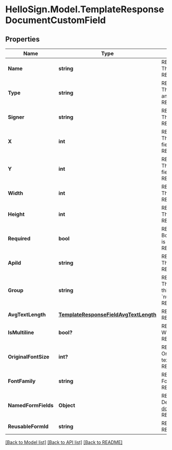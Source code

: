 # HelloSign.Model.TemplateResponseDocumentCustomField

## Properties

Name | Type | Description | Notes
------------ | ------------- | ------------- | -------------
**Name** | **string** | REPLACE_ME_WITH_DESCRIPTION_BEGIN The name of the Custom Field. REPLACE_ME_WITH_DESCRIPTION_END | [optional] 
**Type** | **string** | REPLACE_ME_WITH_DESCRIPTION_BEGIN The type of this Custom Field. Only &#x60;text&#x60; and &#x60;checkbox&#x60; are currently supported. REPLACE_ME_WITH_DESCRIPTION_END | [optional] 
**Signer** | **string** | REPLACE_ME_WITH_DESCRIPTION_BEGIN The signer of the Custom Field. REPLACE_ME_WITH_DESCRIPTION_END | [optional] 
**X** | **int** | REPLACE_ME_WITH_DESCRIPTION_BEGIN The horizontal offset in pixels for this form field. REPLACE_ME_WITH_DESCRIPTION_END | [optional] 
**Y** | **int** | REPLACE_ME_WITH_DESCRIPTION_BEGIN The vertical offset in pixels for this form field. REPLACE_ME_WITH_DESCRIPTION_END | [optional] 
**Width** | **int** | REPLACE_ME_WITH_DESCRIPTION_BEGIN The width in pixels of this form field. REPLACE_ME_WITH_DESCRIPTION_END | [optional] 
**Height** | **int** | REPLACE_ME_WITH_DESCRIPTION_BEGIN The height in pixels of this form field. REPLACE_ME_WITH_DESCRIPTION_END | [optional] 
**Required** | **bool** | REPLACE_ME_WITH_DESCRIPTION_BEGIN Boolean showing whether or not this field is required. REPLACE_ME_WITH_DESCRIPTION_END | [optional] 
**ApiId** | **string** | REPLACE_ME_WITH_DESCRIPTION_BEGIN The unique ID for this field. REPLACE_ME_WITH_DESCRIPTION_END | [optional] 
**Group** | **string** | REPLACE_ME_WITH_DESCRIPTION_BEGIN The name of the group this field is in. If this field is not a group, this defaults to &#x60;null&#x60;. REPLACE_ME_WITH_DESCRIPTION_END | [optional] 
**AvgTextLength** | [**TemplateResponseFieldAvgTextLength**](TemplateResponseFieldAvgTextLength.md) | REPLACE_ME_WITH_DESCRIPTION_BEGIN  REPLACE_ME_WITH_DESCRIPTION_END | [optional] 
**IsMultiline** | **bool?** | REPLACE_ME_WITH_DESCRIPTION_BEGIN Whether this form field is multiline text. REPLACE_ME_WITH_DESCRIPTION_END | [optional] 
**OriginalFontSize** | **int?** | REPLACE_ME_WITH_DESCRIPTION_BEGIN Original font size used in this form field&#39;s text. REPLACE_ME_WITH_DESCRIPTION_END | [optional] 
**FontFamily** | **string** | REPLACE_ME_WITH_DESCRIPTION_BEGIN Font family used in this form field&#39;s text. REPLACE_ME_WITH_DESCRIPTION_END | [optional] 
**NamedFormFields** | **Object** | REPLACE_ME_WITH_DESCRIPTION_BEGIN Deprecated. Use &#x60;form_fields&#x60; inside the [documents](https://developers.hellosign.com/api/reference/operation/templateGet/#!c&#x3D;200&amp;path&#x3D;template/documents&amp;t&#x3D;response) array instead. REPLACE_ME_WITH_DESCRIPTION_END | [optional] 
**ReusableFormId** | **string** | REPLACE_ME_WITH_DESCRIPTION_BEGIN  REPLACE_ME_WITH_DESCRIPTION_END | [optional] 

[[Back to Model list]](../README.md#documentation-for-models) [[Back to API list]](../README.md#documentation-for-api-endpoints) [[Back to README]](../README.md)

